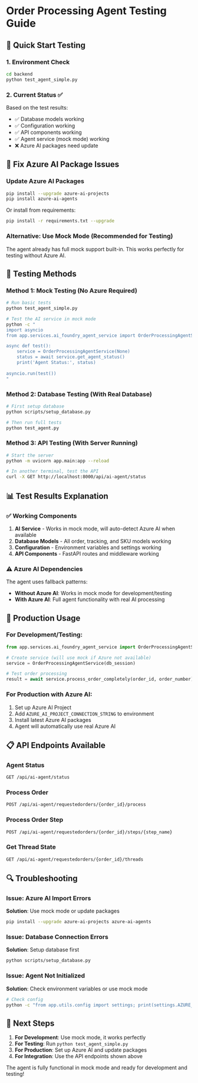 # Order Processing Agent Testing Guide

## 🎯 Quick Start Testing

### 1. Environment Check
```bash
cd backend
python test_agent_simple.py
```

### 2. Current Status ✅
Based on the test results:
- ✅ Database models working
- ✅ Configuration working  
- ✅ API components working
- ✅ Agent service (mock mode) working
- ❌ Azure AI packages need update

## 🔧 Fix Azure AI Package Issues

### Update Azure AI Packages
```bash
pip install --upgrade azure-ai-projects
pip install azure-ai-agents
```

Or install from requirements:
```bash
pip install -r requirements.txt --upgrade
```

### Alternative: Use Mock Mode (Recommended for Testing)
The agent already has full mock support built-in. This works perfectly for testing without Azure AI.

## 🧪 Testing Methods

### Method 1: Mock Testing (No Azure Required)
```bash
# Run basic tests
python test_agent_simple.py

# Test the AI service in mock mode
python -c "
import asyncio
from app.services.ai_foundry_agent_service import OrderProcessingAgentService

async def test():
    service = OrderProcessingAgentService(None)
    status = await service.get_agent_status()
    print('Agent Status:', status)
    
asyncio.run(test())
"
```

### Method 2: Database Testing (With Real Database)
```bash
# First setup database
python scripts/setup_database.py

# Then run full tests
python test_agent.py
```

### Method 3: API Testing (With Server Running)
```bash
# Start the server
python -m uvicorn app.main:app --reload

# In another terminal, test the API
curl -X GET http://localhost:8000/api/ai-agent/status
```

## 📊 Test Results Explanation

### ✅ Working Components
1. **AI Service** - Works in mock mode, will auto-detect Azure AI when available
2. **Database Models** - All order, tracking, and SKU models working
3. **Configuration** - Environment variables and settings working
4. **API Components** - FastAPI routes and middleware working

### ⚠️ Azure AI Dependencies
The agent uses fallback patterns:
- **Without Azure AI**: Works in mock mode for development/testing
- **With Azure AI**: Full agent functionality with real AI processing

## 🚀 Production Usage

### For Development/Testing:
```python
from app.services.ai_foundry_agent_service import OrderProcessingAgentService

# Create service (will use mock if Azure not available)
service = OrderProcessingAgentService(db_session)

# Test order processing
result = await service.process_order_completely(order_id, order_number)
```

### For Production with Azure AI:
1. Set up Azure AI Project
2. Add `AZURE_AI_PROJECT_CONNECTION_STRING` to environment
3. Install latest Azure AI packages
4. Agent will automatically use real Azure AI

## 📋 API Endpoints Available

### Agent Status
```bash
GET /api/ai-agent/status
```

### Process Order
```bash
POST /api/ai-agent/requestedorders/{order_id}/process
```

### Process Order Step
```bash
POST /api/ai-agent/requestedorders/{order_id}/steps/{step_name}
```

### Get Thread State
```bash
GET /api/ai-agent/requestedorders/{order_id}/threads
```

## 🔍 Troubleshooting

### Issue: Azure AI Import Errors
**Solution**: Use mock mode or update packages
```bash
pip install --upgrade azure-ai-projects azure-ai-agents
```

### Issue: Database Connection Errors
**Solution**: Setup database first
```bash
python scripts/setup_database.py
```

### Issue: Agent Not Initialized
**Solution**: Check environment variables or use mock mode
```bash
# Check config
python -c "from app.utils.config import settings; print(settings.AZURE_AI_PROJECT_CONNECTION_STRING)"
```

## 🎉 Next Steps

1. **For Development**: Use mock mode, it works perfectly
2. **For Testing**: Run `python test_agent_simple.py`
3. **For Production**: Set up Azure AI and update packages
4. **For Integration**: Use the API endpoints shown above

The agent is fully functional in mock mode and ready for development and testing!
